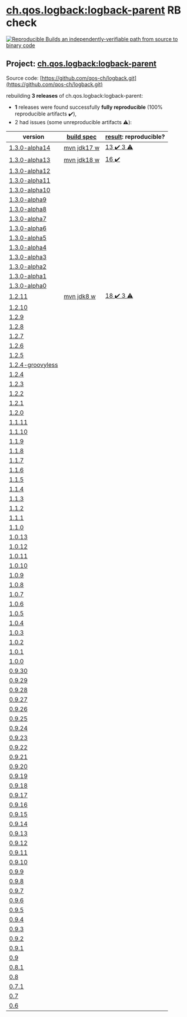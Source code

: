 [ch.qos.logback:logback-parent](https://search.maven.org/artifact/ch.qos.logback/logback-parent/) RB check
=======

[![Reproducible Builds](https://reproducible-builds.org/images/logos/rb.svg) an independently-verifiable path from source to binary code](https://reproducible-builds.org/)

## Project: [ch.qos.logback:logback-parent](https://search.maven.org/artifact/ch.qos.logback/logback-parent/)

Source code: [https://github.com/qos-ch/logback.git](https://github.com/qos-ch/logback.git)

rebuilding **3 releases** of ch.qos.logback:logback-parent:
- **1** releases were found successfully **fully reproducible** (100% reproducible artifacts :heavy_check_mark:),
- 2 had issues (some unreproducible artifacts :warning:):

| version | [build spec](BUILDSPEC.md) | [result](https://reproducible-builds.org/docs/jvm/): reproducible? |
| -- | --------- | ------ |
| [1.3.0-alpha14](https://search.maven.org/artifact/ch.qos.logback/logback-parent/1.3.0-alpha14/pom) | [mvn jdk17 w](logback-1.3.0-alpha14.buildspec) | [13 :heavy_check_mark:  3 :warning:](logback-parent-1.3.0-alpha14.buildcompare) |
| [1.3.0-alpha13](https://search.maven.org/artifact/ch.qos.logback/logback-parent/1.3.0-alpha13/pom) | [mvn jdk18 w](logback-1.3.0-alpha13.buildspec) | [16 :heavy_check_mark: ](logback-parent-1.3.0-alpha13.buildcompare) |
| [1.3.0-alpha12](https://search.maven.org/artifact/ch.qos.logback/logback-parent/1.3.0-alpha12/pom) | | |
| [1.3.0-alpha11](https://search.maven.org/artifact/ch.qos.logback/logback-parent/1.3.0-alpha11/pom) | | |
| [1.3.0-alpha10](https://search.maven.org/artifact/ch.qos.logback/logback-parent/1.3.0-alpha10/pom) | | |
| [1.3.0-alpha9](https://search.maven.org/artifact/ch.qos.logback/logback-parent/1.3.0-alpha9/pom) | | |
| [1.3.0-alpha8](https://search.maven.org/artifact/ch.qos.logback/logback-parent/1.3.0-alpha8/pom) | | |
| [1.3.0-alpha7](https://search.maven.org/artifact/ch.qos.logback/logback-parent/1.3.0-alpha7/pom) | | |
| [1.3.0-alpha6](https://search.maven.org/artifact/ch.qos.logback/logback-parent/1.3.0-alpha6/pom) | | |
| [1.3.0-alpha5](https://search.maven.org/artifact/ch.qos.logback/logback-parent/1.3.0-alpha5/pom) | | |
| [1.3.0-alpha4](https://search.maven.org/artifact/ch.qos.logback/logback-parent/1.3.0-alpha4/pom) | | |
| [1.3.0-alpha3](https://search.maven.org/artifact/ch.qos.logback/logback-parent/1.3.0-alpha3/pom) | | |
| [1.3.0-alpha2](https://search.maven.org/artifact/ch.qos.logback/logback-parent/1.3.0-alpha2/pom) | | |
| [1.3.0-alpha1](https://search.maven.org/artifact/ch.qos.logback/logback-parent/1.3.0-alpha1/pom) | | |
| [1.3.0-alpha0](https://search.maven.org/artifact/ch.qos.logback/logback-parent/1.3.0-alpha0/pom) | | |
| [1.2.11](https://search.maven.org/artifact/ch.qos.logback/logback-parent/1.2.11/pom) | [mvn jdk8 w](logback-1.2.11.buildspec) | [18 :heavy_check_mark:  3 :warning:](logback-parent-1.2.11.buildcompare) |
| [1.2.10](https://search.maven.org/artifact/ch.qos.logback/logback-parent/1.2.10/pom) | | |
| [1.2.9](https://search.maven.org/artifact/ch.qos.logback/logback-parent/1.2.9/pom) | | |
| [1.2.8](https://search.maven.org/artifact/ch.qos.logback/logback-parent/1.2.8/pom) | | |
| [1.2.7](https://search.maven.org/artifact/ch.qos.logback/logback-parent/1.2.7/pom) | | |
| [1.2.6](https://search.maven.org/artifact/ch.qos.logback/logback-parent/1.2.6/pom) | | |
| [1.2.5](https://search.maven.org/artifact/ch.qos.logback/logback-parent/1.2.5/pom) | | |
| [1.2.4-groovyless](https://search.maven.org/artifact/ch.qos.logback/logback-parent/1.2.4-groovyless/pom) | | |
| [1.2.4](https://search.maven.org/artifact/ch.qos.logback/logback-parent/1.2.4/pom) | | |
| [1.2.3](https://search.maven.org/artifact/ch.qos.logback/logback-parent/1.2.3/pom) | | |
| [1.2.2](https://search.maven.org/artifact/ch.qos.logback/logback-parent/1.2.2/pom) | | |
| [1.2.1](https://search.maven.org/artifact/ch.qos.logback/logback-parent/1.2.1/pom) | | |
| [1.2.0](https://search.maven.org/artifact/ch.qos.logback/logback-parent/1.2.0/pom) | | |
| [1.1.11](https://search.maven.org/artifact/ch.qos.logback/logback-parent/1.1.11/pom) | | |
| [1.1.10](https://search.maven.org/artifact/ch.qos.logback/logback-parent/1.1.10/pom) | | |
| [1.1.9](https://search.maven.org/artifact/ch.qos.logback/logback-parent/1.1.9/pom) | | |
| [1.1.8](https://search.maven.org/artifact/ch.qos.logback/logback-parent/1.1.8/pom) | | |
| [1.1.7](https://search.maven.org/artifact/ch.qos.logback/logback-parent/1.1.7/pom) | | |
| [1.1.6](https://search.maven.org/artifact/ch.qos.logback/logback-parent/1.1.6/pom) | | |
| [1.1.5](https://search.maven.org/artifact/ch.qos.logback/logback-parent/1.1.5/pom) | | |
| [1.1.4](https://search.maven.org/artifact/ch.qos.logback/logback-parent/1.1.4/pom) | | |
| [1.1.3](https://search.maven.org/artifact/ch.qos.logback/logback-parent/1.1.3/pom) | | |
| [1.1.2](https://search.maven.org/artifact/ch.qos.logback/logback-parent/1.1.2/pom) | | |
| [1.1.1](https://search.maven.org/artifact/ch.qos.logback/logback-parent/1.1.1/pom) | | |
| [1.1.0](https://search.maven.org/artifact/ch.qos.logback/logback-parent/1.1.0/pom) | | |
| [1.0.13](https://search.maven.org/artifact/ch.qos.logback/logback-parent/1.0.13/pom) | | |
| [1.0.12](https://search.maven.org/artifact/ch.qos.logback/logback-parent/1.0.12/pom) | | |
| [1.0.11](https://search.maven.org/artifact/ch.qos.logback/logback-parent/1.0.11/pom) | | |
| [1.0.10](https://search.maven.org/artifact/ch.qos.logback/logback-parent/1.0.10/pom) | | |
| [1.0.9](https://search.maven.org/artifact/ch.qos.logback/logback-parent/1.0.9/pom) | | |
| [1.0.8](https://search.maven.org/artifact/ch.qos.logback/logback-parent/1.0.8/pom) | | |
| [1.0.7](https://search.maven.org/artifact/ch.qos.logback/logback-parent/1.0.7/pom) | | |
| [1.0.6](https://search.maven.org/artifact/ch.qos.logback/logback-parent/1.0.6/pom) | | |
| [1.0.5](https://search.maven.org/artifact/ch.qos.logback/logback-parent/1.0.5/pom) | | |
| [1.0.4](https://search.maven.org/artifact/ch.qos.logback/logback-parent/1.0.4/pom) | | |
| [1.0.3](https://search.maven.org/artifact/ch.qos.logback/logback-parent/1.0.3/pom) | | |
| [1.0.2](https://search.maven.org/artifact/ch.qos.logback/logback-parent/1.0.2/pom) | | |
| [1.0.1](https://search.maven.org/artifact/ch.qos.logback/logback-parent/1.0.1/pom) | | |
| [1.0.0](https://search.maven.org/artifact/ch.qos.logback/logback-parent/1.0.0/pom) | | |
| [0.9.30](https://search.maven.org/artifact/ch.qos.logback/logback-parent/0.9.30/pom) | | |
| [0.9.29](https://search.maven.org/artifact/ch.qos.logback/logback-parent/0.9.29/pom) | | |
| [0.9.28](https://search.maven.org/artifact/ch.qos.logback/logback-parent/0.9.28/pom) | | |
| [0.9.27](https://search.maven.org/artifact/ch.qos.logback/logback-parent/0.9.27/pom) | | |
| [0.9.26](https://search.maven.org/artifact/ch.qos.logback/logback-parent/0.9.26/pom) | | |
| [0.9.25](https://search.maven.org/artifact/ch.qos.logback/logback-parent/0.9.25/pom) | | |
| [0.9.24](https://search.maven.org/artifact/ch.qos.logback/logback-parent/0.9.24/pom) | | |
| [0.9.23](https://search.maven.org/artifact/ch.qos.logback/logback-parent/0.9.23/pom) | | |
| [0.9.22](https://search.maven.org/artifact/ch.qos.logback/logback-parent/0.9.22/pom) | | |
| [0.9.21](https://search.maven.org/artifact/ch.qos.logback/logback-parent/0.9.21/pom) | | |
| [0.9.20](https://search.maven.org/artifact/ch.qos.logback/logback-parent/0.9.20/pom) | | |
| [0.9.19](https://search.maven.org/artifact/ch.qos.logback/logback-parent/0.9.19/pom) | | |
| [0.9.18](https://search.maven.org/artifact/ch.qos.logback/logback-parent/0.9.18/pom) | | |
| [0.9.17](https://search.maven.org/artifact/ch.qos.logback/logback-parent/0.9.17/pom) | | |
| [0.9.16](https://search.maven.org/artifact/ch.qos.logback/logback-parent/0.9.16/pom) | | |
| [0.9.15](https://search.maven.org/artifact/ch.qos.logback/logback-parent/0.9.15/pom) | | |
| [0.9.14](https://search.maven.org/artifact/ch.qos.logback/logback-parent/0.9.14/pom) | | |
| [0.9.13](https://search.maven.org/artifact/ch.qos.logback/logback-parent/0.9.13/pom) | | |
| [0.9.12](https://search.maven.org/artifact/ch.qos.logback/logback-parent/0.9.12/pom) | | |
| [0.9.11](https://search.maven.org/artifact/ch.qos.logback/logback-parent/0.9.11/pom) | | |
| [0.9.10](https://search.maven.org/artifact/ch.qos.logback/logback-parent/0.9.10/pom) | | |
| [0.9.9](https://search.maven.org/artifact/ch.qos.logback/logback-parent/0.9.9/pom) | | |
| [0.9.8](https://search.maven.org/artifact/ch.qos.logback/logback-parent/0.9.8/pom) | | |
| [0.9.7](https://search.maven.org/artifact/ch.qos.logback/logback-parent/0.9.7/pom) | | |
| [0.9.6](https://search.maven.org/artifact/ch.qos.logback/logback-parent/0.9.6/pom) | | |
| [0.9.5](https://search.maven.org/artifact/ch.qos.logback/logback-parent/0.9.5/pom) | | |
| [0.9.4](https://search.maven.org/artifact/ch.qos.logback/logback-parent/0.9.4/pom) | | |
| [0.9.3](https://search.maven.org/artifact/ch.qos.logback/logback-parent/0.9.3/pom) | | |
| [0.9.2](https://search.maven.org/artifact/ch.qos.logback/logback-parent/0.9.2/pom) | | |
| [0.9.1](https://search.maven.org/artifact/ch.qos.logback/logback-parent/0.9.1/pom) | | |
| [0.9](https://search.maven.org/artifact/ch.qos.logback/logback-parent/0.9/pom) | | |
| [0.8.1](https://search.maven.org/artifact/ch.qos.logback/logback-parent/0.8.1/pom) | | |
| [0.8](https://search.maven.org/artifact/ch.qos.logback/logback-parent/0.8/pom) | | |
| [0.7.1](https://search.maven.org/artifact/ch.qos.logback/logback-parent/0.7.1/pom) | | |
| [0.7](https://search.maven.org/artifact/ch.qos.logback/logback-parent/0.7/pom) | | |
| [0.6](https://search.maven.org/artifact/ch.qos.logback/logback-parent/0.6/pom) | | |
